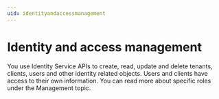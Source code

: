 ```yaml
---
uid: identityandaccessmanagement
---
```


# Identity and access management

You use Identity Service APIs to create, read, update and delete tenants, clients, users and other identity related objects. Users and clients have access to their own information. You can read more about specific roles under the Management topic.

